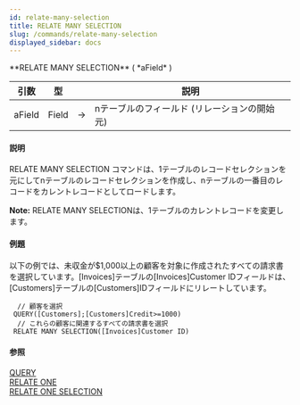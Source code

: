 ```yaml
---
id: relate-many-selection
title: RELATE MANY SELECTION
slug: /commands/relate-many-selection
displayed_sidebar: docs
---
```


<!--REF #_command_.RELATE MANY SELECTION.Syntax-->**RELATE MANY SELECTION** ( *aField* )<!-- END REF-->
<!--REF #_command_.RELATE MANY SELECTION.Params-->
| 引数 | 型 |  | 説明 |
| --- | --- | --- | --- |
| aField | Field | &#8594;  | nテーブルのフィールド (リレーションの開始元) |

<!-- END REF-->

#### 説明 

<!--REF #_command_.RELATE MANY SELECTION.Summary-->RELATE MANY SELECTION コマンドは、1テーブルのレコードセレクションを元にしてnテーブルのレコードセレクションを作成し、nテーブルの一番目のレコードをカレントレコードとしてロードします。<!-- END REF-->

**Note:** RELATE MANY SELECTIONは、1テーブルのカレントレコードを変更します。

#### 例題 

以下の例では、未収金が$1,000以上の顧客を対象に作成されたすべての請求書を選択しています。\[Invoices\]テーブルの\[Invoices\]Customer IDフィールドは、\[Customers\]テーブルの\[Customers\]IDフィールドにリレートしています。

```4d
  // 顧客を選択
 QUERY([Customers];[Customers]Credit>=1000)
  // これらの顧客に関連するすべての請求書を選択
 RELATE MANY SELECTION([Invoices]Customer ID)
```

#### 参照 

[QUERY](query.md)  
[RELATE ONE](relate-one.md)  
[RELATE ONE SELECTION](relate-one-selection.md)  